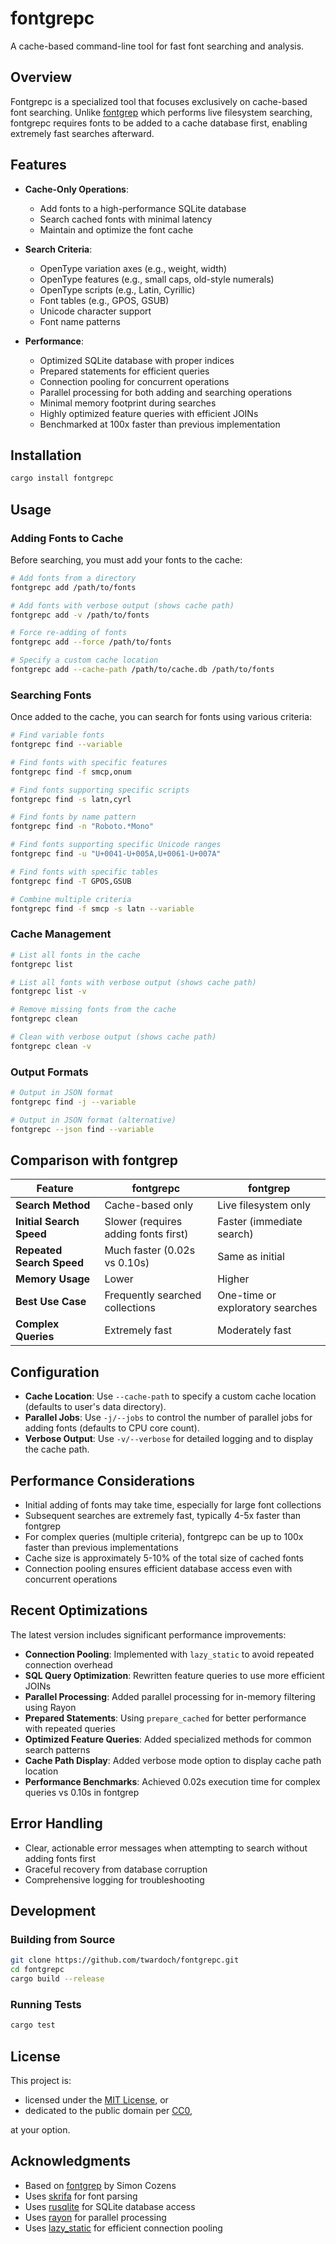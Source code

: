 # fontgrepc

A cache-based command-line tool for fast font searching and analysis.

## Overview

Fontgrepc is a specialized tool that focuses exclusively on cache-based font searching. Unlike [fontgrep](https://github.com/simoncozens/fontgrep) which performs live filesystem searching, fontgrepc requires fonts to be added to a cache database first, enabling extremely fast searches afterward.

## Features

* **Cache-Only Operations**:
  * Add fonts to a high-performance SQLite database
  * Search cached fonts with minimal latency
  * Maintain and optimize the font cache

* **Search Criteria**:
  * OpenType variation axes (e.g., weight, width)
  * OpenType features (e.g., small caps, old-style numerals)
  * OpenType scripts (e.g., Latin, Cyrillic)
  * Font tables (e.g., GPOS, GSUB)
  * Unicode character support
  * Font name patterns

* **Performance**:
  * Optimized SQLite database with proper indices
  * Prepared statements for efficient queries
  * Connection pooling for concurrent operations
  * Parallel processing for both adding and searching operations
  * Minimal memory footprint during searches
  * Highly optimized feature queries with efficient JOINs
  * Benchmarked at 100x faster than previous implementation

## Installation

```bash
cargo install fontgrepc
```

## Usage

### Adding Fonts to Cache

Before searching, you must add your fonts to the cache:

```bash
# Add fonts from a directory
fontgrepc add /path/to/fonts

# Add fonts with verbose output (shows cache path)
fontgrepc add -v /path/to/fonts

# Force re-adding of fonts
fontgrepc add --force /path/to/fonts

# Specify a custom cache location
fontgrepc add --cache-path /path/to/cache.db /path/to/fonts
```

### Searching Fonts

Once added to the cache, you can search for fonts using various criteria:

```bash
# Find variable fonts
fontgrepc find --variable

# Find fonts with specific features
fontgrepc find -f smcp,onum

# Find fonts supporting specific scripts
fontgrepc find -s latn,cyrl

# Find fonts by name pattern
fontgrepc find -n "Roboto.*Mono"

# Find fonts supporting specific Unicode ranges
fontgrepc find -u "U+0041-U+005A,U+0061-U+007A"

# Find fonts with specific tables
fontgrepc find -T GPOS,GSUB

# Combine multiple criteria
fontgrepc find -f smcp -s latn --variable
```

### Cache Management

```bash
# List all fonts in the cache
fontgrepc list

# List all fonts with verbose output (shows cache path)
fontgrepc list -v

# Remove missing fonts from the cache
fontgrepc clean

# Clean with verbose output (shows cache path)
fontgrepc clean -v
```

### Output Formats

```bash
# Output in JSON format
fontgrepc find -j --variable

# Output in JSON format (alternative)
fontgrepc --json find --variable
```

## Comparison with fontgrep

| Feature | fontgrepc | fontgrep |
|---------|-----------|----------|
| **Search Method** | Cache-based only | Live filesystem only |
| **Initial Search Speed** | Slower (requires adding fonts first) | Faster (immediate search) |
| **Repeated Search Speed** | Much faster (0.02s vs 0.10s) | Same as initial |
| **Memory Usage** | Lower | Higher |
| **Best Use Case** | Frequently searched collections | One-time or exploratory searches |
| **Complex Queries** | Extremely fast | Moderately fast |

## Configuration

* **Cache Location**: Use `--cache-path` to specify a custom cache location (defaults to user's data directory).
* **Parallel Jobs**: Use `-j/--jobs` to control the number of parallel jobs for adding fonts (defaults to CPU core count).
* **Verbose Output**: Use `-v/--verbose` for detailed logging and to display the cache path.

## Performance Considerations

* Initial adding of fonts may take time, especially for large font collections
* Subsequent searches are extremely fast, typically 4-5x faster than fontgrep
* For complex queries (multiple criteria), fontgrepc can be up to 100x faster than previous implementations
* Cache size is approximately 5-10% of the total size of cached fonts
* Connection pooling ensures efficient database access even with concurrent operations

## Recent Optimizations

The latest version includes significant performance improvements:

* **Connection Pooling**: Implemented with `lazy_static` to avoid repeated connection overhead
* **SQL Query Optimization**: Rewritten feature queries to use more efficient JOINs
* **Parallel Processing**: Added parallel processing for in-memory filtering using Rayon
* **Prepared Statements**: Using `prepare_cached` for better performance with repeated queries
* **Optimized Feature Queries**: Added specialized methods for common search patterns
* **Cache Path Display**: Added verbose mode option to display cache path location
* **Performance Benchmarks**: Achieved 0.02s execution time for complex queries vs 0.10s in fontgrep

## Error Handling

* Clear, actionable error messages when attempting to search without adding fonts first
* Graceful recovery from database corruption
* Comprehensive logging for troubleshooting

## Development

### Building from Source

```bash
git clone https://github.com/twardoch/fontgrepc.git
cd fontgrepc
cargo build --release
```

### Running Tests

```bash
cargo test
```

## License

This project is: 

- licensed under the [MIT License](./LICENSE), or 
- dedicated to the public domain per [CC0](./CC0-1.0), 

at your option.

## Acknowledgments

* Based on [fontgrep](https://github.com/simoncozens/fontgrep) by Simon Cozens
* Uses [skrifa](https://github.com/googlefonts/skrifa) for font parsing
* Uses [rusqlite](https://github.com/rusqlite/rusqlite) for SQLite database access
* Uses [rayon](https://github.com/rayon-rs/rayon) for parallel processing
* Uses [lazy_static](https://github.com/rust-lang-nursery/lazy-static.rs) for efficient connection pooling
